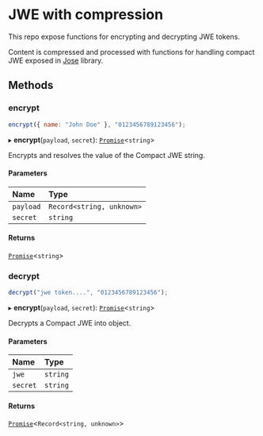 # JWE with compression

This repo expose functions for encrypting and decrypting JWE tokens.

Content is compressed and processed with functions for handling compact JWE exposed in [Jose](https://github.com/panva/jose) library.

## Methods

### encrypt

```javascript
encrypt({ name: "John Doe" }, "0123456789123456");
```

▸ **encrypt**(`payload`, `secret`): [`Promise`](https://developer.mozilla.org/docs/Web/JavaScript/Reference/Global_Objects/Promise)\<`string`\>

Encrypts and resolves the value of the Compact JWE string.

#### Parameters

| Name      | Type                      |
| :-------- | :------------------------ |
| `payload` | `Record<string, unknown>` |
| `secret`  | `string`                  |

#### Returns

[`Promise`](https://developer.mozilla.org/docs/Web/JavaScript/Reference/Global_Objects/Promise)<`string`>

### decrypt

```javascript
decrypt("jwe token....", "0123456789123456");
```

▸ **encrypt**(`payload`, `secret`): [`Promise`](https://developer.mozilla.org/docs/Web/JavaScript/Reference/Global_Objects/Promise)\<`string`\>

Decrypts a Compact JWE into object.

#### Parameters

| Name     | Type     |
| :------- | :------- |
| `jwe`    | `string` |
| `secret` | `string` |

#### Returns

[`Promise`](https://developer.mozilla.org/docs/Web/JavaScript/Reference/Global_Objects/Promise)<`Record<string, unknown>`>
